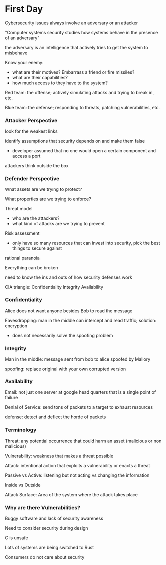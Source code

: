 # First Day

Cybersecurity issues always involve an adversary or an attacker

"Computer systems security studies how systems behave in the presence of an adversary"

the adversary is an intelligence that actively tries to get the system to misbehave

Know your enemy:
- what are their motives? Embarrass a friend or fire missiles?
- what are their capabilities?
- how much access to they have to the system?

Red team: the offense; actively simulating attacks and trying to break in, etc.

Blue team: the defense; responding to threats, patching vulnerabilities, etc.

### Attacker Perspective

look for the weakest links

identify assumptions that security depends on and make them false
- developer assumed that no one would open a certain component and access a port

attackers think outside the box

### Defender Perspective

What assets are we trying to protect?

What properties are we trying to enforce?

Threat model
- who are the attackers?
- what kind of attacks are we trying to prevent

Risk assessment
- only have so many resources that can invest into security, pick the best things to secure against

rational paranoia

Everything can be broken

need to know the ins and outs of how security defenses work


CIA triangle: Confidentiality Integrity Availability

### Confidentiality

Alice does not want anyone besides Bob to read the message

Eavesdropping: man in the middle can intercept and read traffic; solution: encryption
- does not necessarily solve the spoofing problem


### Integrity

Man in the middle: message sent from bob to alice spoofed by Mallory

spoofing: replace original with your own corrupted version

### Availability

Email: not just one server at google head quarters that is a single point of failure

Denial of Service: send tons of packets to a target to exhaust resources

defense: detect and deflect the horde of packets

### Terminology

Threat: any potential occurrence that could harm an asset (malicious or non malicious)

Vulnerability: weakness that makes a threat possible

Attack: intentional action that exploits a vulnerability or enacts a threat

Passive vs Active: listening but not acting vs changing the information

Inside vs Outside

Attack Surface: Area of the system where the attack takes place

### Why are there Vulnerabilities?

Buggy software and lack of security awareness

Need to consider security during design

C is unsafe

Lots of systems are being switched to Rust

Consumers do not care about security
